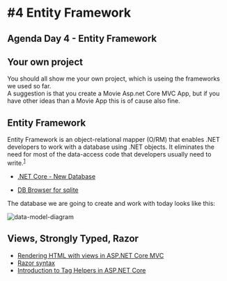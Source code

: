 # #4 Entity Framework
## Agenda Day 4 - Entity Framework

## Your own project
You should all show me your own project, which is useing the frameworks we used so far.    
A suggestion is that you create a Movie Asp.net Core MVC App, but if you have other ideas than a Movie App this is of cause also fine. 

## Entity Framework
Entity Framework is an object-relational mapper (O/RM) that enables .NET developers to work with a database using .NET objects. It eliminates the need for most of the data-access code that developers usually need to write.<sup><a href="https://docs.microsoft.com/en-us/ef/">1</a></sup> 

* [.NET Core - New Database](https://docs.microsoft.com/en-us/ef/core/get-started/netcore/new-db-sqlite)

* [DB Browser for sqlite](http://sqlitebrowser.org/)


The database we are going to create and work with today looks like this:    

![data-model-diagram](https://github.com/keacore/04_Entity_Framework/blob/master/Materials/data-model-diagram.png)






## Views, Strongly Typed, Razor

* [Rendering HTML with views in ASP.NET Core MVC](https://docs.microsoft.com/en-us/aspnet/core/mvc/views/overview)
* [Razor syntax](https://docs.microsoft.com/en-us/aspnet/core/mvc/views/razor)
* [Introduction to Tag Helpers in ASP.NET Core](https://docs.microsoft.com/en-us/aspnet/core/mvc/views/tag-helpers/intro)

